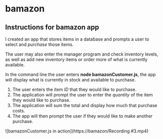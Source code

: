 # bamazon

## Instructions for bamazon app

I created an app that stores items in a database and prompts a user to select and *purchase* those items. 

The user may also enter the manager program and check inventory levels, as well as add new inventory items or order more of what is currently available.

In the command line the user enters **node bamazonCustomer.js**, the app will display what is currently in stock and available to purchase. 

1. The user enters the item *ID* that they would like to purchase.
2. The application will prompt the user to enter the *quantity* of the item they would like to purchase.
3. The application will sum the total and display how much that purchase costs.
4. The app will then prompt the user if they would like to make another purchase.

![bamazonCustomer.js in action](https://bamazon/Recording #3.mp4)




